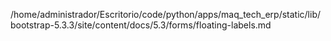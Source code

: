 /home/administrador/Escritorio/code/python/apps/maq_tech_erp/static/lib/bootstrap-5.3.3/site/content/docs/5.3/forms/floating-labels.md